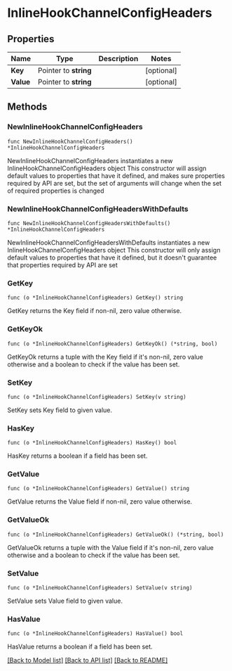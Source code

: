 # InlineHookChannelConfigHeaders

## Properties

Name | Type | Description | Notes
------------ | ------------- | ------------- | -------------
**Key** | Pointer to **string** |  | [optional] 
**Value** | Pointer to **string** |  | [optional] 

## Methods

### NewInlineHookChannelConfigHeaders

`func NewInlineHookChannelConfigHeaders() *InlineHookChannelConfigHeaders`

NewInlineHookChannelConfigHeaders instantiates a new InlineHookChannelConfigHeaders object
This constructor will assign default values to properties that have it defined,
and makes sure properties required by API are set, but the set of arguments
will change when the set of required properties is changed

### NewInlineHookChannelConfigHeadersWithDefaults

`func NewInlineHookChannelConfigHeadersWithDefaults() *InlineHookChannelConfigHeaders`

NewInlineHookChannelConfigHeadersWithDefaults instantiates a new InlineHookChannelConfigHeaders object
This constructor will only assign default values to properties that have it defined,
but it doesn't guarantee that properties required by API are set

### GetKey

`func (o *InlineHookChannelConfigHeaders) GetKey() string`

GetKey returns the Key field if non-nil, zero value otherwise.

### GetKeyOk

`func (o *InlineHookChannelConfigHeaders) GetKeyOk() (*string, bool)`

GetKeyOk returns a tuple with the Key field if it's non-nil, zero value otherwise
and a boolean to check if the value has been set.

### SetKey

`func (o *InlineHookChannelConfigHeaders) SetKey(v string)`

SetKey sets Key field to given value.

### HasKey

`func (o *InlineHookChannelConfigHeaders) HasKey() bool`

HasKey returns a boolean if a field has been set.

### GetValue

`func (o *InlineHookChannelConfigHeaders) GetValue() string`

GetValue returns the Value field if non-nil, zero value otherwise.

### GetValueOk

`func (o *InlineHookChannelConfigHeaders) GetValueOk() (*string, bool)`

GetValueOk returns a tuple with the Value field if it's non-nil, zero value otherwise
and a boolean to check if the value has been set.

### SetValue

`func (o *InlineHookChannelConfigHeaders) SetValue(v string)`

SetValue sets Value field to given value.

### HasValue

`func (o *InlineHookChannelConfigHeaders) HasValue() bool`

HasValue returns a boolean if a field has been set.


[[Back to Model list]](../README.md#documentation-for-models) [[Back to API list]](../README.md#documentation-for-api-endpoints) [[Back to README]](../README.md)


